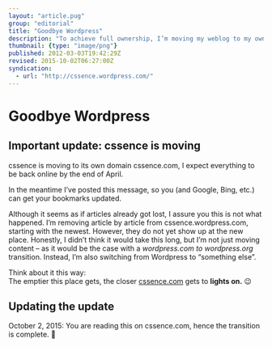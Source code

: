 ```yaml
---
layout: "article.pug"
group: "editorial"
title: "Goodbye Wordpress"
description: "To achieve full ownership, I’m moving my weblog to my own domain."
thumbnail: {type: "image/png"}
published: 2012-03-03T19:42:29Z
revised: 2015-10-02T06:27:00Z
syndication:
  - url: "http://cssence.wordpress.com/"
---
```


# Goodbye Wordpress

## Important update: cssence is moving

cssence is moving to its own domain cssence.com, I expect everything to be back online by the end of April.

In the meantime I’ve posted this message, so you (and Google, Bing, etc.) can get your bookmarks updated.

Although it seems as if articles already got lost, I assure you this is not what happened. I’m removing article by article from cssence.wordpress.com, starting with the newest. However, they do not yet show up at the new place. Honestly, I didn’t think it would take this long, but I’m not just moving content – as it would be the case with a _wordpress.com to wordpress.org_ transition. Instead, I’m also switching from Wordpress to “something else”.

Think about it this way:  
The emptier this place gets, the closer [cssence.com](https://cssence.com/) gets to **lights on.** 😉

## Updating the update

<time id="update-1" class="update" datetime="2015-10-02">October 2, 2015:</time> You are reading this on cssence.com, hence the transition is complete. 🚀

